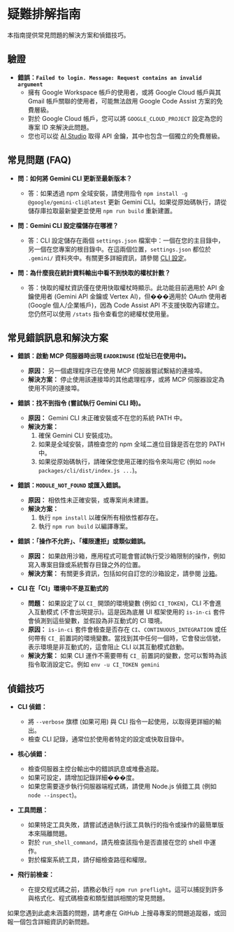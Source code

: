 # 疑難排解指南

本指南提供常見問題的解決方案和偵錯技巧。

## 驗證

- **錯誤：`Failed to login. Message: Request contains an invalid argument`**
  - 擁有 Google Workspace 帳戶的使用者，或將 Google Cloud 帳戶與其 Gmail 帳戶關聯的使用者，可能無法啟用 Google Code Assist 方案的免費層級。
  - 對於 Google Cloud 帳戶，您可以將 `GOOGLE_CLOUD_PROJECT` 設定為您的專案 ID 來解決此問題。
  - 您也可以從 [AI Studio](http://aistudio.google.com/app/apikey) 取得 API 金鑰，其中也包含一個獨立的免費層級。

## 常見問題 (FAQ)

- **問：如何將 Gemini CLI 更新至最新版本？**
  - 答：如果透過 npm 全域安裝，請使用指令 `npm install -g @google/gemini-cli@latest` 更新 Gemini CLI。如果從原始碼執行，請從儲存庫拉取最新變更並使用 `npm run build` 重新建置。

- **問：Gemini CLI 設定檔儲存在哪裡？**
  - 答：CLI 設定儲存在兩個 `settings.json` 檔案中：一個在您的主目錄中，另一個在您專案的根目錄中。在這兩個位置，`settings.json` 都位於 `.gemini/` 資料夾中。有關更多詳細資訊，請參閱 [CLI 設定](./cli/configuration.md)。

- **問：為什麼我在統計資料輸出中看不到快取的權杖計數？**
  - 答：快取的權杖資訊僅在使用快取權杖時顯示。此功能目前適用於 API 金鑰使用者 (Gemini API 金鑰或 Vertex AI)，但���適用於 OAuth 使用者 (Google 個人/企業帳戶)，因為 Code Assist API 不支援快取內容建立。您仍然可以使用 `/stats` 指令查看您的總權杖使用量。

## 常見錯誤訊息和解決方案

- **錯誤：啟動 MCP 伺服器時出現 `EADDRINUSE` (位址已在使用中)。**
  - **原因：** 另一個處理程序已在使用 MCP 伺服器嘗試繫結的連接埠。
  - **解決方案：** 停止使用該連接埠的其他處理程序，或將 MCP 伺服器設定為使用不同的連接埠。

- **錯誤：找不到指令 (嘗試執行 Gemini CLI 時)。**
  - **原因：** Gemini CLI 未正確安裝或不在您的系統 PATH 中。
  - **解決方案：**
    1.  確保 Gemini CLI 安裝成功。
    2.  如果是全域安裝，請檢查您的 npm 全域二進位目錄是否在您的 PATH 中。
    3.  如果從原始碼執行，請確保您使用正確的指令來叫用它 (例如 `node packages/cli/dist/index.js ...`)。

- **錯誤：`MODULE_NOT_FOUND` 或匯入錯誤。**
  - **原因：** 相依性未正確安裝，或專案尚未建置。
  - **解決方案：**
    1.  執行 `npm install` 以確保所有相依性都存在。
    2.  執行 `npm run build` 以編譯專案。

- **錯誤：「操作不允許」、「權限遭拒」或類似錯誤。**
  - **原因：** 如果啟用沙箱，應用程式可能會嘗試執行受沙箱限制的操作，例如寫入專案目錄或系統暫存目錄之外的位置。
  - **解決方案：** 有關更多資訊，包括如何自訂您的沙箱設定，請參閱 [沙箱](./cli/configuration.md#sandboxing)。

- **CLI 在「CI」環境中不是互動式的**
  - **問題：** 如果設定了以 `CI_` 開頭的環境變數 (例如 `CI_TOKEN`)，CLI 不會進入互動模式 (不會出現提示)。這是因為底層 UI 框架使用的 `is-in-ci` 套件會偵測到這些變數，並假設為非互動式的 CI 環境。
  - **原因：** `is-in-ci` 套件會檢查是否存在 `CI`、`CONTINUOUS_INTEGRATION` 或任何帶有 `CI_` 前置詞的環境變數。當找到其中任何一個時，它會發出信號，表示環境是非互動式的，這會阻止 CLI 以其互動模式啟動。
  - **解決方案：** 如果 CLI 運作不需要帶有 `CI_` 前置詞的變數，您可以暫時為該指令取消設定它。例如 `env -u CI_TOKEN gemini`

## 偵錯技巧

- **CLI 偵錯：**
  - 將 `--verbose` 旗標 (如果可用) 與 CLI 指令一起使用，以取得更詳細的輸出。
  - 檢查 CLI 記錄，通常位於使用者特定的設定或快取目錄中。

- **核心偵錯：**
  - 檢查伺服器主控台輸出中的錯誤訊息或堆疊追蹤。
  - 如果可設定，請增加記錄詳細���度。
  - 如果您需要逐步執行伺服器端程式碼，請使用 Node.js 偵錯工具 (例如 `node --inspect`)。

- **工具問題：**
  - 如果特定工具失敗，請嘗試透過執行該工具執行的指令或操作的最簡單版本來隔離問題。
  - 對於 `run_shell_command`，請先檢查該指令是否直接在您的 shell 中運作。
  - 對於檔案系統工具，請仔細檢查路徑和權限。

- **飛行前檢查：**
  - 在提交程式碼之前，請務必執行 `npm run preflight`。這可以捕捉到許多與格式化、程式碼檢查和類型錯誤相關的常見問題。

如果您遇到此處未涵蓋的問題，請考慮在 GitHub 上搜尋專案的問題追蹤器，或回報一個包含詳細資訊的新問題。
